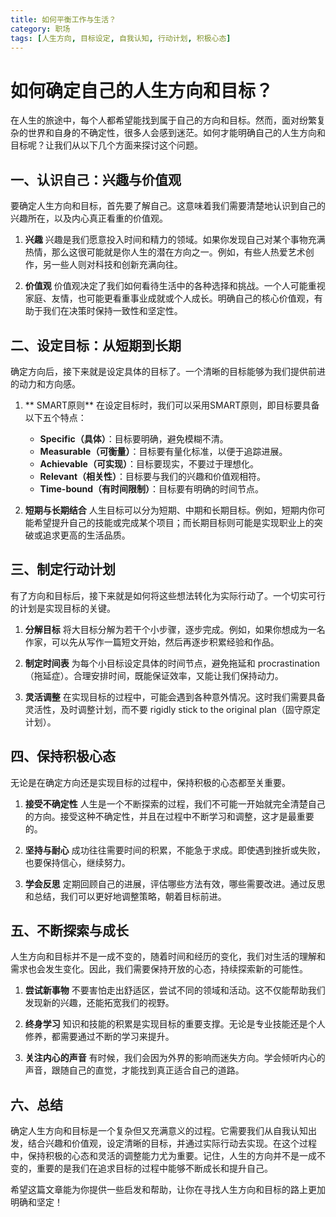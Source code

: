 ```yaml
---
title: 如何平衡工作与生活？
category: 职场
tags: [人生方向, 目标设定, 自我认知, 行动计划, 积极心态]
---
```

# 如何确定自己的人生方向和目标？

在人生的旅途中，每个人都希望能找到属于自己的方向和目标。然而，面对纷繁复杂的世界和自身的不确定性，很多人会感到迷茫。如何才能明确自己的人生方向和目标呢？让我们从以下几个方面来探讨这个问题。

## 一、认识自己：兴趣与价值观

要确定人生方向和目标，首先要了解自己。这意味着我们需要清楚地认识到自己的兴趣所在，以及内心真正看重的价值观。

1. **兴趣**
   兴趣是我们愿意投入时间和精力的领域。如果你发现自己对某个事物充满热情，那么这很可能就是你人生的潜在方向之一。例如，有些人热爱艺术创作，另一些人则对科技和创新充满向往。

2. **价值观**
   价值观决定了我们如何看待生活中的各种选择和挑战。一个人可能重视家庭、友情，也可能更看重事业成就或个人成长。明确自己的核心价值观，有助于我们在决策时保持一致性和坚定性。

## 二、设定目标：从短期到长期

确定方向后，接下来就是设定具体的目标了。一个清晰的目标能够为我们提供前进的动力和方向感。

1. ** SMART原则**
   在设定目标时，我们可以采用SMART原则，即目标要具备以下五个特点：
   - **Specific（具体）**：目标要明确，避免模糊不清。
   - **Measurable（可衡量）**：目标要有量化标准，以便于追踪进展。
   - **Achievable（可实现）**：目标要现实，不要过于理想化。
   - **Relevant（相关性）**：目标要与我们的兴趣和价值观相符。
   - **Time-bound（有时间限制）**：目标要有明确的时间节点。

2. **短期与长期结合**
   人生目标可以分为短期、中期和长期目标。例如，短期内你可能希望提升自己的技能或完成某个项目；而长期目标则可能是实现职业上的突破或追求更高的生活品质。

## 三、制定行动计划

有了方向和目标后，接下来就是如何将这些想法转化为实际行动了。一个切实可行的计划是实现目标的关键。

1. **分解目标**
   将大目标分解为若干个小步骤，逐步完成。例如，如果你想成为一名作家，可以先从写作一篇短文开始，然后再逐步积累经验和作品。

2. **制定时间表**
   为每个小目标设定具体的时间节点，避免拖延和 procrastination（拖延症）。合理安排时间，既能保证效率，又能让我们保持动力。

3. **灵活调整**
   在实现目标的过程中，可能会遇到各种意外情况。这时我们需要具备灵活性，及时调整计划，而不要 rigidly stick to the original plan（固守原定计划）。

## 四、保持积极心态

无论是在确定方向还是实现目标的过程中，保持积极的心态都至关重要。

1. **接受不确定性**
   人生是一个不断探索的过程，我们不可能一开始就完全清楚自己的方向。接受这种不确定性，并且在过程中不断学习和调整，这才是最重要的。

2. **坚持与耐心**
   成功往往需要时间的积累，不能急于求成。即使遇到挫折或失败，也要保持信心，继续努力。

3. **学会反思**
   定期回顾自己的进展，评估哪些方法有效，哪些需要改进。通过反思和总结，我们可以更好地调整策略，朝着目标前进。

## 五、不断探索与成长

人生方向和目标并不是一成不变的，随着时间和经历的变化，我们对生活的理解和需求也会发生变化。因此，我们需要保持开放的心态，持续探索新的可能性。

1. **尝试新事物**
   不要害怕走出舒适区，尝试不同的领域和活动。这不仅能帮助我们发现新的兴趣，还能拓宽我们的视野。

2. **终身学习**
   知识和技能的积累是实现目标的重要支撑。无论是专业技能还是个人修养，都需要通过不断的学习来提升。

3. **关注内心的声音**
   有时候，我们会因为外界的影响而迷失方向。学会倾听内心的声音，跟随自己的直觉，才能找到真正适合自己的道路。

## 六、总结

确定人生方向和目标是一个复杂但又充满意义的过程。它需要我们从自我认知出发，结合兴趣和价值观，设定清晰的目标，并通过实际行动去实现。在这个过程中，保持积极的心态和灵活的调整能力尤为重要。记住，人生的方向并不是一成不变的，重要的是我们在追求目标的过程中能够不断成长和提升自己。

希望这篇文章能为你提供一些启发和帮助，让你在寻找人生方向和目标的路上更加明确和坚定！